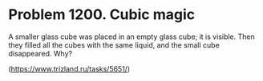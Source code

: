# Problem 1200. Cubic magic 

A smaller glass cube was placed in an empty glass cube; it is visible. Then they filled all the cubes with the same liquid, and the small cube disappeared. Why?

(https://www.trizland.ru/tasks/5651/)